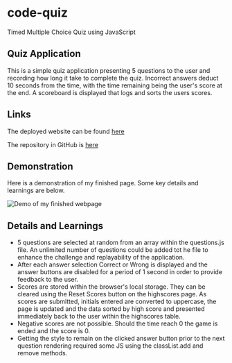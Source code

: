 # code-quiz
Timed Multiple Choice Quiz using JavaScript

## Quiz Application
This is a simple quiz application presenting 5 questions to the user and recording how long it take to complete the quiz. Incorrect answers deduct 10 seconds from the time, with the time remaining being the user's score at the end. A scoreboard is displayed that logs and sorts the users scores.


## Links
The deployed website can be found [here](https://benfok.github.io/code-quiz/)

The repository in GitHub is [here](https://github.com/benfok/code-quiz)

## Demonstration
Here is a demonstration of my finished page. Some key details and learnings are below.

![Demo of my finished webpage](https://watch.screencastify.com/v/WfjFsELHETdAzb76Tcsr)

## Details and Learnings
- 5 questions are selected at random from an array within the questions.js file. An unlimited number of questions could be added tot he file to enhance the challenge and replayability of the application.
- After each answer selection Correct or Wrong is displayed and the answer buttons are disabled for a period of 1 second in order to provide feedback to the user.
- Scores are stored within the browser's local storage. They can be cleared using the Reset Scores button on the highscores page. As scores are submitted, initials entered are converted to uppercase, the page is updated and the data sorted by high score and presented immediately back to the user within the highscores table.
- Negative scores are not possible. Should the time reach 0 the game is ended and the score is 0.
- Getting the style to remain on the clicked answer button prior to the next question rendering required some JS using the classList.add and remove methods.

